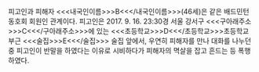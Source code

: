 피고인과 피해자 <<<내국인이름>>>B<<</내국인이름>>>(46세)은 같은 배드민턴 동호회 회원인 관계이다.
피고인은 2017. 9. 16. 23:30경 서울 강서구 <<<구아래주소>>>C<<</구아래주소>>>에 있는 <<<초등학교>>>D<<</초등학교>>>초등학교 부근 <<<술집>>>E<<</술집>>> 술집 앞에서, 우연히 피해자를 만나 대화를 나누던 중 피고인이 반말을 하였다는 이유로 시비하다가 피해자의 멱살을 잡고 흔드는 등 폭행하였다.